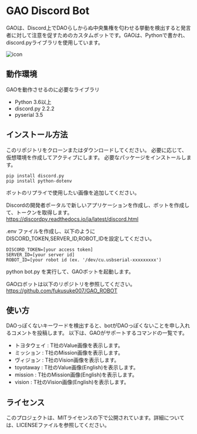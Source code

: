 # GAO Discord Bot

GAOは、Discord上でDAOらしからぬ中央集権を匂わせる挙動を検出すると発言者に対して注意を促すためのカスタムボットです。GAOは、Pythonで書かれ、discord.pyライブラリを使用しています。

![icon](https://user-images.githubusercontent.com/4471301/226089972-23b5bda1-93e3-4391-b2ae-fba13de04ece.png)

## 動作環境

GAOを動作させるのに必要なライブラリ

* Python 3.6以上
* discord.py                        2.2.2
* pyserial                          3.5


## インストール方法

このリポジトリをクローンまたはダウンロードしてください。
必要に応じて、仮想環境を作成してアクティブにします。
必要なパッケージをインストールします。
```
pip install discord.py
pip install python-dotenv
```

ボットのリプライで使用したい画像を追加してください。

Discordの開発者ポータルで新しいアプリケーションを作成し、ボットを作成して、トークンを取得します。
https://discordpy.readthedocs.io/ja/latest/discord.html

.env ファイルを作成し、以下のようにDISCORD_TOKEN,SERVER_ID,ROBOT_IDを設定してください。

```.env
DISCORD_TOKEN=[your access token]
SERVER_ID=[your server id]
ROBOT_ID=[your robot id (ex. '/dev/cu.usbserial-xxxxxxxxx')
```
python bot.py を実行して、GAOボットを起動します。

GAOロボットは以下のリポジトリを参照してください。
https://github.com/fukusuke007/GAO_ROBOT

## 使い方
DAOっぽくないキーワードを検出すると、botがDAOっぽくないことを申し入れるコメントを投稿します。
以下は、GAOがサポートするコマンドの一覧です。

* トヨタウェイ : T社のValue画像を表示します。
* ミッション : T社のMission画像を表示します。
* ヴィジョン : T社のVision画像を表示します。
* toyotaway : T社のValue画像(English)を表示します。
* mission : T社のMission画像(English)を表示します。
* vision : T社のVision画像(English)を表示します。

## ライセンス

このプロジェクトは、MITライセンスの下で公開されています。詳細については、LICENSEファイルを参照してください。
